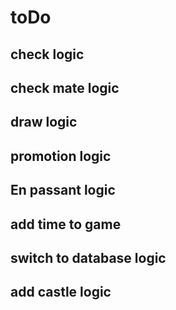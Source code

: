 # toDo

## check logic
## check mate logic
## draw logic
## promotion logic
## En passant logic
## add time to game
## switch to database logic
## add castle logic